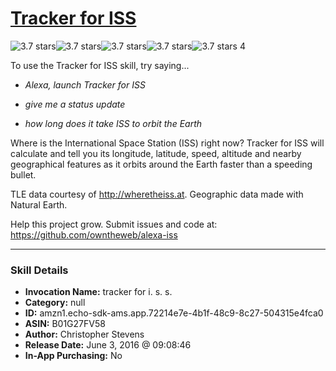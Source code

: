 # [Tracker for ISS](http://alexa.amazon.com/#skills/amzn1.echo-sdk-ams.app.72214e7e-4b1f-48c9-8c27-504315e4fca0)
![3.7 stars](../../images/ic_star_black_18dp_1x.png)![3.7 stars](../../images/ic_star_black_18dp_1x.png)![3.7 stars](../../images/ic_star_black_18dp_1x.png)![3.7 stars](../../images/ic_star_half_black_18dp_1x.png)![3.7 stars](../../images/ic_star_border_black_18dp_1x.png) 4

To use the Tracker for ISS skill, try saying...

* *Alexa, launch Tracker for ISS*

* *give me a status update*

* *how long does it take ISS to orbit the Earth*

Where is the International Space Station (ISS) right now? Tracker for ISS will calculate and tell you its longitude, latitude, speed, altitude and nearby geographical features as it orbits around the Earth faster than a speeding bullet.

TLE data courtesy of http://wheretheiss.at. Geographic data made with Natural Earth.

Help this project grow. Submit issues and code at:
https://github.com/owntheweb/alexa-iss

***

### Skill Details

* **Invocation Name:** tracker for i. s. s.
* **Category:** null
* **ID:** amzn1.echo-sdk-ams.app.72214e7e-4b1f-48c9-8c27-504315e4fca0
* **ASIN:** B01G27FV58
* **Author:** Christopher Stevens
* **Release Date:** June 3, 2016 @ 09:08:46
* **In-App Purchasing:** No
